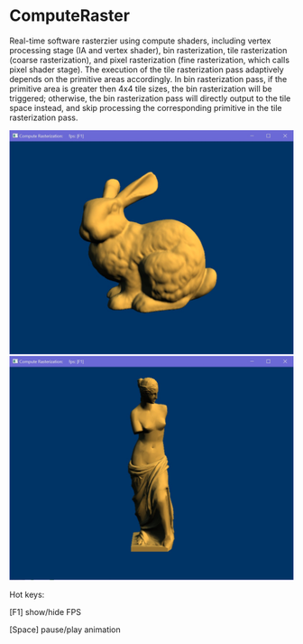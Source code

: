 # ComputeRaster
Real-time software rasterzier using compute shaders, including vertex processing stage (IA and vertex shader), bin rasterization, tile rasterization (coarse rasterization), and pixel rasterization (fine rasterization, which calls pixel shader stage). The execution of the tile rasterization pass adaptively depends on the primitive areas accordingly. In bin rasterization pass, if the primitive area is greater then 4x4 tile sizes, the bin rasterization will be triggered; otherwise, the bin rasterization pass will directly output to the tile space instead, and skip processing the corresponding primitive in the tile rasterization pass.

![Bunny result](https://github.com/StarsX/ComputeRaster/blob/master/Doc/Images/Bunny.jpg "Bunny raterized rendering result")
![Venus result](https://github.com/StarsX/ComputeRaster/blob/master/Doc/Images/Venus.jpg "Venus raterized rendering result")

Hot keys:

[F1] show/hide FPS

[Space] pause/play animation
